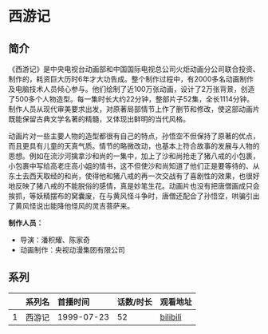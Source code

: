 # 西游记


## 简介

《西游记》是中央电视台动画部和中国国际电视总公司火炬动画分公司联合投资、制作的，耗资巨大历时6年才大功告成。整个制作过程中，有2000多名动画制作及电脑技术人员倾心参与。他们绘制了近100万张动画，设计了2万张背景，创造了500多个人物造型。每一集时长大约22分钟，整部片子52集，全长1114分钟。制作人员从现代审美要求出发，对原著局部情节上作了删节和修改，使这部动画片既能保留古典文学名著的精髓，又体现出鲜明的当代风格。

动画片对一些主要人物的造型都很有自己的特点，孙悟空不但保持了原著的优点，而且更具有儿童的天真气质。情节的略微改动，也基本上符合故事的发展与人物的思想。例如在流沙河擒拿沙和尚的一集中，加上了沙和尚抢走了猪八戒的小包裹，小包裹中写给高老庄高小姐的情书，这不但使沙和尚知道了他们正是要等待的、从东土去西天取经的和尚，使得他和猪八戒的再一次交战有了喜剧性的效果，也很好地反映了猪八戒的不能脱俗的感情，真是妙笔生花。动画片也没有把唐僧画成只会挨抓，等妖精摆布的窝囊废，在与黄风怪斗争时，唐僧还配合了孙悟空，哄骗引出了黄风怪说出能降他怪风的灵吉菩萨来。

**制作人员：**
- 导演：潘积耀、陈家奇
- 动画制作：央视动漫集团有限公司



## 系列

|     |   系列名   |   首播时间  | 话数/时长  | 观看地址 |
|:---  |:------    |:----      |:---       |:---  |
| 1 | 西游记 | 1999-07-23 | 52 | [bilibili](https://www.bilibili.com/video/BV1pg411d7Ln/) |

<!--

## 配乐

{{< music auto="https://y.qq.com/n/yqq/album/.html" >}}

-->





